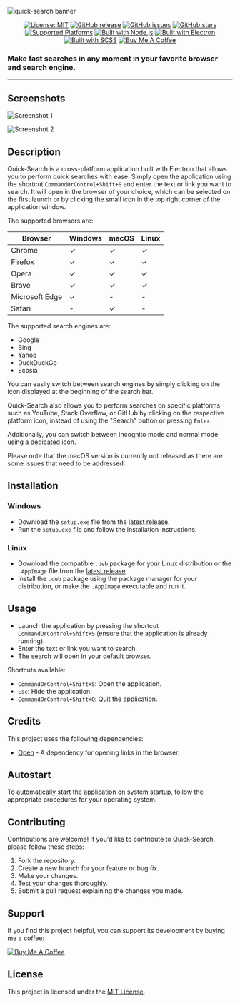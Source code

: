 ![quick-search banner](https://github.com/venis-majkofci/quick-search/assets/95318781/8c5e4074-ea3c-4b72-8708-bc4a34e3445e)
<div align="center">
  
[![License: MIT](https://img.shields.io/badge/License-MIT-blue.svg)](https://opensource.org/licenses/MIT)
[![GitHub release](https://img.shields.io/github/v/release/venis-majkofci/quick-search)](https://github.com/venis-majkofci/quick-search/releases/latest)
[![GitHub issues](https://img.shields.io/github/issues/venis-majkofci/quick-search)](https://github.com/venis-majkofci/quick-search/issues)
[![GitHub stars](https://img.shields.io/github/stars/venis-majkofci/quick-search)](https://github.com/venis-majkofci/quick-search/stargazers)
[![Supported Platforms](https://img.shields.io/badge/Platforms-Windows%20%7C%20macOS%20%7C%20Linux-brightgreen)](https://github.com/venis-majkofci/quick-search)
[![Built with Node.js](https://img.shields.io/badge/Built%20with-Node.js-brightgreen)](https://nodejs.org/)
[![Built with Electron](https://img.shields.io/badge/Built%20with-Electron-blueviolet)](https://www.electronjs.org/)
[![Built with SCSS](https://img.shields.io/badge/Built%20with-SCSS-ff69b4)](https://sass-lang.com/)
[![Buy Me A Coffee](https://img.shields.io/badge/Support-Buy%20Me%20A%20Coffee-orange)](https://www.buymeacoffee.com/venis)
</div>

### Make fast searches in any moment in your favorite browser and search engine.

---

## Screenshots

![Screenshot 1](https://github.com/venis-majkofci/quick-search/assets/95318781/a8c271cf-7673-4359-897a-4c9b103e9237)

![Screenshot 2](https://github.com/venis-majkofci/quick-search/assets/95318781/1c84f81d-a91b-4159-b90d-1b7f409cc60b)

## Description

Quick-Search is a cross-platform application built with Electron that allows you to perform quick searches with ease. Simply open the application using the shortcut `CommandOrControl+Shift+S` and enter the text or link you want to search. It will open in the browser of your choice, which can be selected on the first launch or by clicking the small icon in the top right corner of the application window.

The supported browsers are:

| Browser            | Windows | macOS | Linux |
|--------------------|---------|-------|-------|
| Chrome             |   ✓     |   ✓   |   ✓   |
| Firefox            |   ✓     |   ✓   |   ✓   |
| Opera              |   ✓     |   ✓   |   ✓   |
| Brave              |   ✓     |   ✓   |   ✓   |
| Microsoft Edge     |   ✓     |   -   |   -   |
| Safari             |   -     |   ✓   |   -   |

The supported search engines are:

- Google
- Bing
- Yahoo
- DuckDuckGo
- Ecosia

You can easily switch between search engines by simply clicking on the icon displayed at the beginning of the search bar.

Quick-Search also allows you to perform searches on specific platforms such as YouTube, Stack Overflow, or GitHub by clicking on the respective platform icon, instead of using the "Search" button or pressing `Enter`.

Additionally, you can switch between incognito mode and normal mode using a dedicated icon.

Please note that the macOS version is currently not released as there are some issues that need to be addressed.


## Installation

### Windows

- Download the `setup.exe` file from the [latest release](https://github.com/venis-majkofci/quick-search/releases/latest).
- Run the `setup.exe` file and follow the installation instructions.

### Linux

- Download the compatible `.deb` package for your Linux distribution or the `.AppImage` file from the [latest release](https://github.com/venis-majkofci/quick-search/releases/latest).
- Install the `.deb` package using the package manager for your distribution, or make the `.AppImage` executable and run it.

## Usage

- Launch the application by pressing the shortcut `CommandOrControl+Shift+S` (ensure that the application is already running).
- Enter the text or link you want to search.
- The search will open in your default browser.

Shortcuts available:

- `CommandOrControl+Shift+S`: Open the application.
- `Esc`: Hide the application.
- `CommandOrControl+Shift+Q`: Quit the application.

## Credits

This project uses the following dependencies:

- [Open](https://github.com/sindresorhus/open) - A dependency for opening links in the browser.

## Autostart

To automatically start the application on system startup, follow the appropriate procedures for your operating system.

## Contributing

Contributions are welcome! If you'd like to contribute to Quick-Search, please follow these steps:

1. Fork the repository.
2. Create a new branch for your feature or bug fix.
3. Make your changes.
4. Test your changes thoroughly.
5. Submit a pull request explaining the changes you made.

## Support

If you find this project helpful, you can support its development by buying me a coffee:

[![Buy Me A Coffee](https://www.buymeacoffee.com/assets/img/custom_images/orange_img.png)](https://www.buymeacoffee.com/venis)


## License

This project is licensed under the [MIT License](LICENSE).

